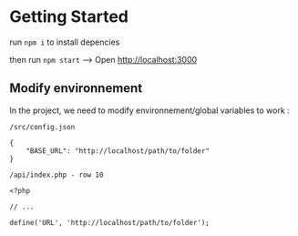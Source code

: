 # Getting Started 

run `npm i` to install depencies

then run `npm start` --> Open [http://localhost:3000](http://localhost:3000)

## Modify environnement

In the project, we need to modify environnement/global variables to work :

`/src/config.json`

```
{
    "BASE_URL": "http://localhost/path/to/folder"
}
```

`/api/index.php - row 10`

```
<?php

// ...

define('URL', 'http://localhost/path/to/folder');
```